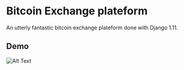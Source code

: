 # Bitcoin Exchange plateform

An utterly fantastic bitcoin exchange plateform done with Django 1.11.

## Demo

![Alt Text](https://github.com/yanniznik/bitcoin-exchange/blob/master/images/overview.gif)

